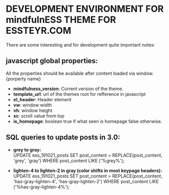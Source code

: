 
# DEVELOPMENT ENVIRONMENT FOR mindfulnESS THEME FOR ESSTEYR.COM


There are some interesting and for development quite important notes:

## javascript global properties:

All the properties should be available after content loaded via window.{porperty name}

- **mindfulness_version**: Current version of the theme.
- **template_url**: url of the themes root for refference in javascript
- **el_header**: Header element
- **vw**: window width
- **vh**: window height
- **sc**: scroll value from top
- **is_homepage**: boolean true if what seen is homepage false otherwise.


## SQL queries to update posts in 3.0:

- **grey to gray:**<br/>
UPDATE ess_191021_posts SET post_content = REPLACE(post_content, 'grey', 'gray') WHERE post_content LIKE ('%grey%');

- **lighten-4 to lighten-2 in gray (color shifts in most keypage headers):**<br/>
UPDATE ess_191021_posts SET post_content = REPLACE(post_content, 'has-gray-lighten-4', 'has-gray-lighten-2') WHERE post_content LIKE ('%has-gray-lighten-4%');
  
